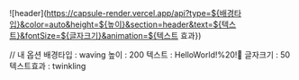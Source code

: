 ![header](https://capsule-render.vercel.app/api?type=${배경타입}&color=auto&height=${높이}&section=header&text=${텍스트}&fontSize=${글자크기}&animation=${텍스트 효과})

// 내 옵션
배경타입 : waving
높이 : 200
텍스트 : HelloWorld!%20!🥳
글자크기 : 50
텍스트효과 : twinkling
